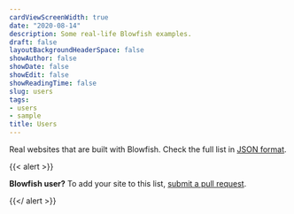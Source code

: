 ```yaml
---
cardViewScreenWidth: true
date: "2020-08-14"
description: Some real-life Blowfish examples.
draft: false
layoutBackgroundHeaderSpace: false
showAuthor: false
showDate: false
showEdit: false
showReadingTime: false
slug: users
tags:
- users
- sample
title: Users
---
```

 


Real websites that are built with Blowfish. Check the full list in [JSON format](/users/users.json).


{{< alert >}}

**Blowfish user?** To add your site to this list, [submit a pull request](https://github.com/nunocoracao/blowfish/blob/main/exampleSite/content/users/users.json).

{{</ alert >}}

</BR>
